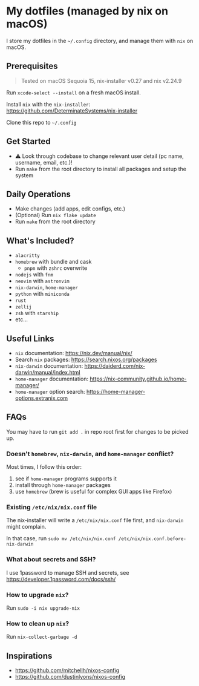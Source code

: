 # My dotfiles (managed by nix on macOS)

I store my dotfiles in the `~/.config` directory, and manage them with `nix` on macOS.

## Prerequisites

> Tested on macOS Sequoia 15, nix-installer v0.27 and nix v2.24.9

Run `xcode-select --install` on a fresh macOS install.

Install `nix` with the `nix-installer`: https://github.com/DeterminateSystems/nix-installer

Clone this repo to `~/.config`

## Get Started

- ⚠️ Look through codebase to change relevant user detail (pc name, username, email, etc.)!
- Run `make` from the root directory to install all packages and setup the system

## Daily Operations

- Make changes (add apps, edit configs, etc.)
- (Optional) Run `nix flake update`
- Run `make` from the root directory

## What's Included?

- `alacritty`
- `homebrew` with bundle and cask
  - `pnpm` with `zshrc` overwrite
- `nodejs` with `fnm`
- `neovim` with `astronvim`
- `nix-darwin`, `home-manager`
- `python` with `miniconda`
- `rust`
- `zellij`
- `zsh` with `starship`
- etc...

## Useful Links

- `nix` documentation: https://nix.dev/manual/nix/
- Search `nix` packages: https://search.nixos.org/packages
- `nix-darwin` documentation: https://daiderd.com/nix-darwin/manual/index.html
- `home-manager` documentation: https://nix-community.github.io/home-manager/
- `home-manager` option search: https://home-manager-options.extranix.com

## FAQs

You may have to run `git add .` in repo root first for changes to be picked up.

### Doesn't `homebrew`, `nix-darwin`, and `home-manager` conflict?

Most times, I follow this order:

1. see if `home-manager` programs supports it
2. install through `home-manager` packages
3. use `homebrew` (brew is useful for complex GUI apps like Firefox)

### Existing `/etc/nix/nix.conf` file

The nix-installer will write a `/etc/nix/nix.conf` file first, and `nix-darwin` might complain.

In that case, run `sudo mv /etc/nix/nix.conf /etc/nix/nix.conf.before-nix-darwin`

### What about secrets and SSH?

I use 1password to manage SSH and secrets, see https://developer.1password.com/docs/ssh/

### How to upgrade `nix`?

Run `sudo -i nix upgrade-nix`

### How to clean up `nix`?

Run `nix-collect-garbage -d`

## Inspirations

- https://github.com/mitchellh/nixos-config
- https://github.com/dustinlyons/nixos-config
